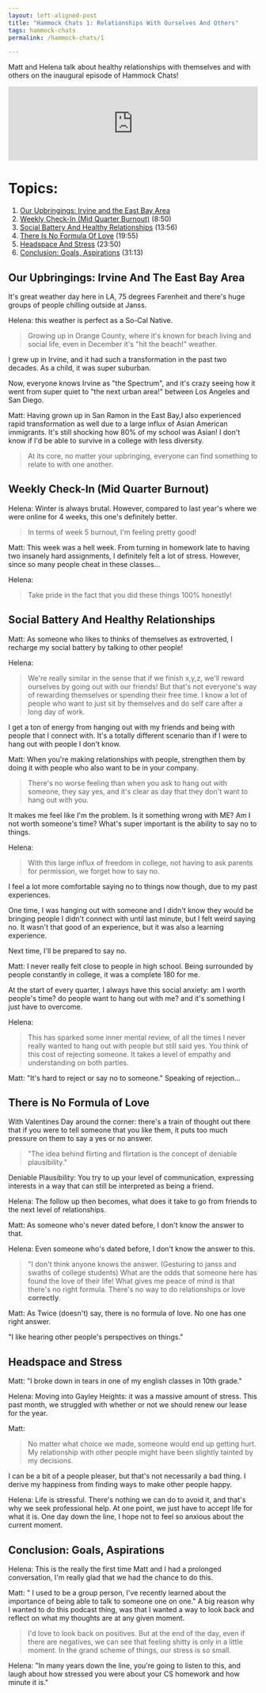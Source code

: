 ```yaml
---
layout: left-aligned-post
title: "Hammock Chats 1: Relationships With Ourselves And Others"
tags: hammock-chats
permalink: /hammock-chats/1

---
```

Matt and Helena talk about healthy relationships with themselves and with others on the inaugural episode of Hammock Chats!
<iframe src="https://anchor.fm/hammock-chats/embed/episodes/Episode-1-Relationships-with-Ourselves-and-Others-e1v9iak" width="100%" frameborder="0" scrolling="no"></iframe>


# Topics:
1. [Our Upbringings: Irvine and the East Bay Area](#our-upbringings-irvine-and-the-east-bay-area)
2. [Weekly Check-In (Mid Quarter Burnout)](#weekly-check-in-mid-quarter-burnout) (8:50)
3. [Social Battery And Healthy Relationships](#social-battery-and-healthy-relationships) (13:56)
4. [There Is No Formula Of Love](#there-is-no-formula-of-love) (19:55)
5. [Headspace And Stress](#headspace-and-stress) (23:50)
6. [Conclusion: Goals, Aspirations](#conclusion-goals-aspirations) (31:13)

## Our Upbringings: Irvine And The East Bay Area
It's great weather day here in LA, 75 degrees Farenheit and there's huge groups of people chilling outside at Janss.

<span class="speaker">Helena:</span> this weather is perfect as a So-Cal Native.

<blockquote>
Growing up in Orange County, where it's known for beach living and social life, even in December it's "hit the beach!" weather.
</blockquote>

I grew up in Irvine, and it had such a transformation in the past two decades. As a child, it was super suburban.

Now, everyone knows Irvine as "the Spectrum", and it's crazy seeing how it went from super quiet to "the next urban area!" between Los Angeles and San Diego. 

<span class="speaker">Matt:</span> Having grown up in San Ramon in the East Bay,I also experienced rapid transformation as well due to a large influx of Asian American immigrants. It's still shocking how 80% of my school was Asian! I don't know if I'd be able to survive in a college with less diversity.

<blockquote>
At its core, no matter your upbringing, everyone can find something to relate to with one another.
</blockquote>


## Weekly Check-In (Mid Quarter Burnout)

<span class="speaker">Helena:</span> Winter is always brutal. However, compared to last year's where we were online for 4 weeks, this one's definitely better.
<blockquote>
In terms of week 5 burnout, I'm feeling pretty good!
</blockquote>

<span class="speaker">Matt:</span> This week was a hell week. From turning in homework late to having two insanely hard assignments, I definitely felt a lot of stress. However, since so many people cheat in these classes...

<span class="speaker">Helena:</span>
<blockquote>
Take pride in the fact that you did these things 100% honestly!
</blockquote>

## Social Battery And Healthy Relationships

<span class="speaker">Matt:</span> As someone who likes to thinks of themselves as extroverted, I recharge my social battery by talking to other people!

<span class="speaker">Helena:</span>
<blockquote>
We're really similar in the sense that if we finish x,y,z, we'll reward ourselves by going out with our friends! But that's not everyone's way of rewarding themselves or spending their free time. I know a lot of people who want to just sit by themselves and do self care after a long day of work.
</blockquote>

I get a ton of energy from hanging out with my friends and being with people that I connect with. It's a totally different scenario than if I were to hang out with people I don't know.

<span class="speaker">Matt:</span> When you're making relationships with people, strengthen them by doing it with people who also want to be in your company.
<blockquote>
There's no worse feeling than when you ask to hang out with someone, they say yes, and it's clear as day that they don't want to hang out with you.
</blockquote>

It makes me feel like I'm the problem. Is it something wrong with ME? Am I not worth someone's time? What's super important is the ability to say no to things.

<span class="speaker">Helena:</span> 
<blockquote>
With this large influx of freedom in college, not having to ask parents for permission, we forget how to say no.
</blockquote>

I feel a lot more comfortable saying no to things now though, due to my past experiences.

One time, I was hanging out with someone and I didn't know they would be bringing people I didn't connect with until last minute, but I felt weird saying no. It wasn't that good of an experience, but it was also a learning experience.

Next time, I'll be prepared to say no.

<span class="speaker">Matt:</span> I never really felt close to people in high school. Being surrounded by people constantly in college, it was a complete 180 for me.

At the start of every quarter, I always have this social anxiety: am I worth people's time? do people want to hang out with me? and it's something I just have to overcome.

<span class="speaker">Helena:</span> 
<blockquote>
This has sparked some inner mental review, of all the times I never really wanted to hang out with people but still said yes. You think of this cost of rejecting someone. It takes a level of empathy and understanding on both parties.
</blockquote>

<span class="speaker">Matt:</span> "It's hard to reject or say no to someone." Speaking of rejection...

## There is No Formula of Love 
With Valentines Day around the corner: there's a train of thought out there that if you were to tell someone that you like them, it puts too much pressure on them to say a yes or no answer.

<blockquote>
"The idea behind flirting and flirtation is the concept of deniable plausibility."
</blockquote>

Deniable Plausibility: You try to up your level of communication, expressing interests in a way that can still be interpreted as being a friend. 

<span class="speaker">Helena:</span> The follow up then becomes, what does it take to go from friends to the next level of relationships.

<span class="speaker">Matt:</span>  As someone who's never dated before, I don't know the answer to that.

<span class="speaker">Helena:</span>  Even someone who's dated before, I don't know the answer to this.

<blockquote>
"I don't think anyone knows the answer. (Gesturing to janss and swaths of college students) What are the odds that someone here has found the love of their life! What gives me peace of mind is that there's no right formula. There's no way to do relationships or love <b>correctly</b>.
</blockquote>


<span class="speaker">Matt:</span> As Twice (doesn't) say, there is no formula of love. No one has one right answer.

"I like hearing other people's perspectives on things."

## Headspace and Stress 

<span class="speaker">Matt:</span> "I broke down in tears in one of my english classes in 10th grade." 


<span class="speaker">Helena:</span> Moving into Gayley Heights: it was a massive amount of stress. This past month, we struggled with whether or not we should renew our lease for the year.

<span class="speaker">Matt:</span>
<blockquote>
 No matter what choice we made, someone would end up getting hurt. My relationship with other people might have been slightly tainted by my decisions.
</blockquote>

I can be a bit of a people pleaser, but that's not necessarily a bad thing. I derive my happiness from finding ways to make other people happy.

<span class="speaker">Helena:</span> Life is stressful. There's nothing we can do to avoid it, and that's why we seek professional  help. At one point, we just have to accept life for what it is. One day down the line, I hope not to feel so anxious about the current moment.


## Conclusion: Goals, Aspirations 
<span class="speaker">Helena:</span> This is the really the first time Matt and I had a prolonged conversation, I'm really glad that we had the chance to do this.

<span class="speaker">Matt:</span> " I used to be a group person, I've recently learned about the importance of being able to talk to someone one on one."
A big reason why I wanted to do this podcast thing, was that I wanted a way to look back and reflect on what my thoughts are at any given moment.

<blockquote>
I'd love to look back on positives. But at the end of the day, even if there are negatives, we can see that feeling shitty is only in a little moment. In the grand scheme of things, our stress is so small.
</blockquote>

<span class="speaker">Helena:</span> "In many years down the line, you're going to listen to this, and laugh about how stressed you were about your CS homework and how minute it is."

